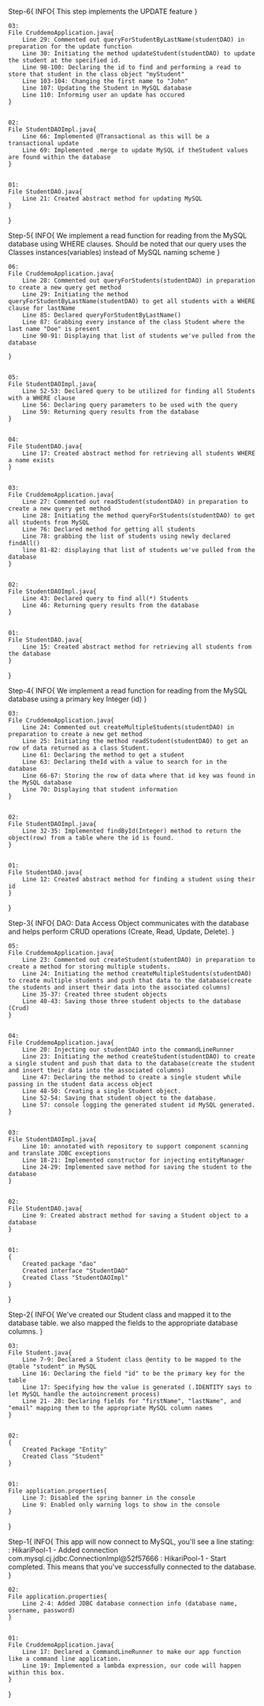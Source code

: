 Step-6{
    INFO{
        This step implements the UPDATE feature
    }


    03:
    File CruddemoApplication.java{
        Line 29: Commented out queryForStudentByLastName(studentDAO) in preparation for the update function
        Line 30: Initiating the method updateStudent(studentDAO) to update the student at the specified id.
        Line 98-100: Declaring the id to find and performing a read to store that student in the class object "myStudent"
        Line 103-104: Changing the first name to "John"
        Line 107: Updating the Student in MySQL database
        Line 110: Informing user an update has occured
    }


    02:
    File StudentDAOImpl.java{
        Line 66: Implemented @Transactional as this will be a transactional update
        Line 69: Implemented .merge to update MySQL if theStudent values are found within the database
    }


    01:
    File StudentDAO.java{
        Line 21: Created abstract method for updating MySQL
    }
}

Step-5{
    INFO{
        We implement a read function for reading from the MySQL database using WHERE clauses.
        Should be noted that our query uses the Classes instances(variables) instead of MySQL naming scheme
    }


    06:
    File CruddemoApplication.java{
        Line 28: Commented out queryForStudents(studentDAO) in preparation to create a new query get method
        Line 29: Initiating the method queryForStudentByLastName(studentDAO) to get all students with a WHERE clause for lastName
        Line 85: Declared queryForStudentByLastName()
        Line 87: Grabbing every instance of the class Student where the last name "Doe" is present
        Line 90-91: Displaying that list of students we've pulled from the database

    }


    05:
    File StudentDAOImpl.java{
        Line 52-53: Declared query to be utilized for finding all Students with a WHERE clause
        Line 56: Declaring query parameters to be used with the query
        Line 59: Returning query results from the database
    }


    04:
    File StudentDAO.java{
        Line 17: Created abstract method for retrieving all students WHERE a name exists
    }


    03:
    File CruddemoApplication.java{
        Line 27: Commented out readStudent(studentDAO) in preparation to create a new query get method
        Line 28: Initiating the method queryForStudents(studentDAO) to get all students from MySQL
        Line 76: Declared method for getting all students
        Line 78: grabbing the list of students using newly declared findAll()
        line 81-82: displaying that list of students we've pulled from the database
    }


    02:
    File StudentDAOImpl.java{
        Line 43: Declared query to find all(*) Students
        Line 46: Returning query results from the database
    }


    01:
    File StudentDAO.java{
        Line 15: Created abstract method for retrieving all students from the database
    }
}



Step-4{
    INFO{
        We implement a read function for reading from the MySQL database using a primary key Integer (id)
    }


    03:
    File CruddemoApplication.java{
        Line 24: Commented out createMultipleStudents(studentDAO) in preparation to create a new get method
        Line 25: Initiating the method readStudent(studentDAO) to get an row of data returned as a class Student.
        Line 61: Declaring the method to get a student
        Line 63: Declaring theId with a value to search for in the database
        Line 66-67: Storing the row of data where that id key was found in the MySQL database
        Line 70: Displaying that student information
    }


    02:
    File StudentDAOImpl.java{
        Line 32-35: Implemented findById(Integer) method to return the object(row) from a table where the id is found.
    }


    01:
    File StudentDAO.java{
        Line 12: Created abstract method for finding a student using their id
    }
}




Step-3{
    INFO{
        DAO: Data Access Object communicates with the database and helps perform CRUD operations (Create, Read, Update, Delete).
    }


    05:
    File CruddemoApplication.java{
        Line 23: Commented out createStudent(studentDAO) in preparation to create a method for storing multiple students.
        Line 24: Initiating the method createMultipleStudents(studentDAO) to create multiple students and push that data to the database(create the students and insert their data into the associated columns)
        Line 35-37: Created three student objects
        Line 40-43: Saving those three student objects to the database (Crud)
    }


    04:
    File CruddemoApplication.java{
        Line 20: Injecting our studentDAO into the commandLineRunner
        Line 23: Initiating the method createStudent(studentDAO) to create a single student and push that data to the database(create the student and insert their data into the associated columns)
        Line 47: Declaring the method to create a single student while passing in the student data access object
        Line 48-50: Creating a single Student object.
        Line 52-54: Saving that student object to the database.
        Line 57: console logging the generated student id MySQL generated.
    }


    03:
    File StudentDAOImpl.java{
        Line 10: annotated with repository to support component scanning and translate JDBC exceptions
        Line 18-21: Implemented constructor for injecting entityManager
        Line 24-29: Implemented save method for saving the student to the database
    }


    02:
    File StudentDAO.java{
        Line 9: Created abstract method for saving a Student object to a database
    }


    01:
    {
        Created package "dao"
        Created interface "StudentDAO"
        Created Class "StudentDAOImpl"
    }
}




Step-2{
    INFO{
        We've created our Student class and mapped it to the database table.
        we also mapped the fields to the appropriate database columns.
    }

    03:
    File Student.java{
        Line 7-9: Declared a Student class @entity to be mapped to the @table "student" in MySQL
        Line 16: Declaring the field "id" to be the primary key for the table
        Line 17: Specifying how the value is generated (.IDENTITY says to let MySQL handle the autoincrement process)
        Line 21- 28: Declaring fields for "firstName", "lastName", and "email" mapping them to the appropriate MySQL column names 
    }


    02:
    {
        Created Package "Entity"
        Created Class "Student"
    }


    01:
    File application.properties{
        Line 7: Disabled the spring banner in the console
        Line 9: Enabled only warning logs to show in the console
    }
}




Step-1{
    INFO{
        This app will now connect to MySQL, you'll see a line stating:
            : HikariPool-1 - Added connection com.mysql.cj.jdbc.ConnectionImpl@52f57666
            : HikariPool-1 - Start completed.
        This means that you've successfully connected to the database.
    }


    02:
    File application.properties{
        Line 2-4: Added JDBC database connection info (database name, username, password)
    }


    01:
    File CruddemoApplication.java{
        Line 17: Declared a CommandLineRunner to make our app function like a command line application.
        Line 19: Implemented a lambda expression, our code will happen within this box.
    }
}